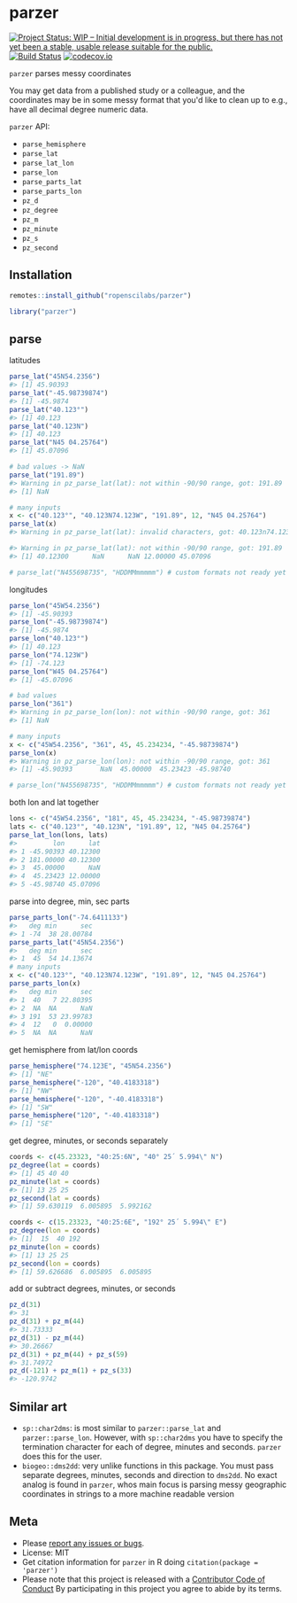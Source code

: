 parzer
======



[![Project Status: WIP – Initial development is in progress, but there has not yet been a stable, usable release suitable for the public.](https://www.repostatus.org/badges/latest/wip.svg)](https://www.repostatus.org/#wip)
[![Build Status](https://travis-ci.com/ropenscilabs/parzer.svg?branch=master)](https://travis-ci.com/ropenscilabs/parzer)
[![codecov.io](https://codecov.io/github/ropenscilabs/parzer/coverage.svg?branch=master)](https://codecov.io/github/ropenscilabs/parzer?branch=master)

`parzer` parses messy coordinates

You may get data from a published study or a colleague, and the coordinates
may be in some messy format that you'd like to clean up to e.g., have
all decimal degree numeric data.

`parzer` API:

 - `parse_hemisphere`
 - `parse_lat`
 - `parse_lat_lon`
 - `parse_lon`
 - `parse_parts_lat`
 - `parse_parts_lon`
 - `pz_d`
 - `pz_degree`
 - `pz_m`
 - `pz_minute`
 - `pz_s`
 - `pz_second`


## Installation


```r
remotes::install_github("ropenscilabs/parzer")
```


```r
library("parzer")
```

## parse

latitudes


```r
parse_lat("45N54.2356")
#> [1] 45.90393
parse_lat("-45.98739874")
#> [1] -45.9874
parse_lat("40.123°")
#> [1] 40.123
parse_lat("40.123N")
#> [1] 40.123
parse_lat("N45 04.25764")
#> [1] 45.07096

# bad values -> NaN
parse_lat("191.89")
#> Warning in pz_parse_lat(lat): not within -90/90 range, got: 191.89
#> [1] NaN

# many inputs
x <- c("40.123°", "40.123N74.123W", "191.89", 12, "N45 04.25764")
parse_lat(x)
#> Warning in pz_parse_lat(lat): invalid characters, got: 40.123n74.123w

#> Warning in pz_parse_lat(lat): not within -90/90 range, got: 191.89
#> [1] 40.12300      NaN      NaN 12.00000 45.07096

# parse_lat("N455698735", "HDDMMmmmmm") # custom formats not ready yet
```

longitudes


```r
parse_lon("45W54.2356")
#> [1] -45.90393
parse_lon("-45.98739874")
#> [1] -45.9874
parse_lon("40.123°")
#> [1] 40.123
parse_lon("74.123W")
#> [1] -74.123
parse_lon("W45 04.25764")
#> [1] -45.07096

# bad values
parse_lon("361")
#> Warning in pz_parse_lon(lon): not within -90/90 range, got: 361
#> [1] NaN

# many inputs
x <- c("45W54.2356", "361", 45, 45.234234, "-45.98739874")
parse_lon(x)
#> Warning in pz_parse_lon(lon): not within -90/90 range, got: 361
#> [1] -45.90393       NaN  45.00000  45.23423 -45.98740

# parse_lon("N455698735", "HDDMMmmmmm") # custom formats not ready yet
```

both lon and lat together


```r
lons <- c("45W54.2356", "181", 45, 45.234234, "-45.98739874")
lats <- c("40.123°", "40.123N", "191.89", 12, "N45 04.25764")
parse_lat_lon(lons, lats)
#>         lon      lat
#> 1 -45.90393 40.12300
#> 2 181.00000 40.12300
#> 3  45.00000      NaN
#> 4  45.23423 12.00000
#> 5 -45.98740 45.07096
```

parse into degree, min, sec parts


```r
parse_parts_lon("-74.6411133")
#>   deg min      sec
#> 1 -74  38 28.00784
parse_parts_lat("45N54.2356")
#>   deg min      sec
#> 1  45  54 14.13674
# many inputs
x <- c("40.123°", "40.123N74.123W", "191.89", 12, "N45 04.25764")
parse_parts_lon(x)
#>   deg min      sec
#> 1  40   7 22.80395
#> 2  NA  NA      NaN
#> 3 191  53 23.99783
#> 4  12   0  0.00000
#> 5  NA  NA      NaN
```

get hemisphere from lat/lon coords


```r
parse_hemisphere("74.123E", "45N54.2356")
#> [1] "NE"
parse_hemisphere("-120", "40.4183318")
#> [1] "NW"
parse_hemisphere("-120", "-40.4183318")
#> [1] "SW"
parse_hemisphere("120", "-40.4183318")
#> [1] "SE"
```

get degree, minutes, or seconds separately


```r
coords <- c(45.23323, "40:25:6N", "40° 25´ 5.994\" N")
pz_degree(lat = coords)
#> [1] 45 40 40
pz_minute(lat = coords)
#> [1] 13 25 25
pz_second(lat = coords)
#> [1] 59.630119  6.005895  5.992162

coords <- c(15.23323, "40:25:6E", "192° 25´ 5.994\" E")
pz_degree(lon = coords)
#> [1]  15  40 192
pz_minute(lon = coords)
#> [1] 13 25 25
pz_second(lon = coords)
#> [1] 59.626686  6.005895  6.005895
```

add or subtract degrees, minutes, or seconds


```r
pz_d(31)
#> 31
pz_d(31) + pz_m(44)
#> 31.73333
pz_d(31) - pz_m(44)
#> 30.26667
pz_d(31) + pz_m(44) + pz_s(59)
#> 31.74972
pz_d(-121) + pz_m(1) + pz_s(33)
#> -120.9742
```

## Similar art

- `sp::char2dms`: is most similar to `parzer::parse_lat` and `parzer::parse_lon`. However,
with `sp::char2dms` you have to specify the termination character for each of degree,
minutes and seconds. `parzer` does this for the user.
- `biogeo::dms2dd`: very unlike functions in this package. You must pass separate degrees,
minutes, seconds and direction to `dms2dd`. No exact analog is found in `parzer`, whos
main focus is parsing messy geographic coordinates in strings to a more machine readable
version

## Meta

* Please [report any issues or bugs](https://github.com/ropenscilabs/parzer/issues).
* License: MIT
* Get citation information for `parzer` in R doing `citation(package = 'parzer')`
* Please note that this project is released with a [Contributor Code of Conduct][coc]
By participating in this project you agree to abide by its terms.

[coc]: https://github.com/ropenscilabs/parzer/blob/master/CODE_OF_CONDUCT.md
